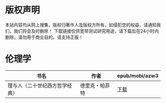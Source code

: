 # 版权声明

本站内容均从网上搜集，版权归著作人及版权方所有，如侵犯您的权益，请通知我们，我们将会及时删除！ 下载链接仅供宽带测试研究用途，请下载后在24小时内删除，请勿用于商业目的。请支持正版！

# 伦理学

| 书名 | 作者 | epub/mobi/azw3 |
| --- | --- | --- |
| 理与人（二十世纪西方哲学经典） | 德里克・帕菲特 | [下载](https://url89.ctfile.com/f/31084289-1356985840-14e9cf?p=8866) |

